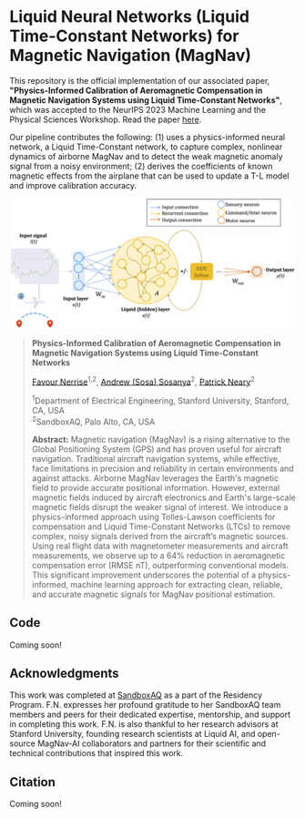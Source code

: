 # Liquid Neural Networks (Liquid Time-Constant Networks) for Magnetic Navigation (MagNav)

This repository is the official implementation of our associated paper, **"Physics-Informed Calibration of Aeromagnetic
Compensation in Magnetic Navigation Systems using Liquid Time-Constant Networks"**, which was accepted to the NeurIPS 2023 Machine Learning and the Physical Sciences Workshop. Read the paper [here](<https://github.com/fnerrise/LNNs_MagNav/blob/main/SBAQ_LNN_MagNav_NeurIPS23_Paper.pdf>).

Our pipeline contributes the following:
(1) uses a physics-informed neural network, a Liquid Time-Constant network, to capture complex, nonlinear dynamics of airborne MagNav and to detect the weak magnetic anomaly signal from a noisy environment; 
(2) derives the coefficients of known magnetic effects from the airplane that can be used to update a T-L model and improve calibration accuracy.

<p align="center">
  <img width="809" alt="Physics-informed LTC for MagNav" src="https://github.com/fnerrise/LNNs_MagNav/blob/main/SBAQ_LNN_MagNav_NeurIPS23_Thumbnail.png">
</p>

> **Physics-Informed Calibration of Aeromagnetic Compensation in Magnetic Navigation Systems using Liquid Time-Constant Networks**
>
> [Favour Nerrise](mailto:fnerrise@stanford.edu)<sup>1,2</sup>, [Andrew (Sosa) Sosanya]()<sup>2</sup>, [Patrick Neary]()<sup>2</sup>
>
> <sup>1</sup>Department of Electrical Engineering, Stanford University, Stanford, CA, USA<br/>
> <sup>2</sup>SandboxAQ, Palo Alto, CA, USA<br/>
>
> **Abstract:** Magnetic navigation (MagNav) is a rising alternative to the Global Positioning System (GPS) and has proven useful for aircraft navigation. Traditional aircraft navigation systems, while effective, face limitations in precision and reliability in certain environments and against attacks. Airborne MagNav leverages the Earth's magnetic field to provide accurate positional information. However, external magnetic fields induced by aircraft electronics and Earth's large-scale magnetic fields disrupt the weaker signal of interest. We introduce a physics-informed approach using Tolles-Lawson coefficients for compensation and Liquid Time-Constant Networks (LTCs) to remove complex, noisy signals derived from the aircraft’s magnetic sources. Using real flight data with magnetometer measurements and aircraft measurements, we observe up to a 64\% reduction in aeromagnetic compensation error (RMSE nT), outperforming conventional models. This significant improvement underscores the potential of a physics-informed, machine learning approach for extracting clean, reliable, and accurate magnetic signals for MagNav positional estimation.

## Code
Coming soon!

## Acknowledgments
This work was completed at [SandboxAQ](https://www.sandboxaq.com/) as a part of the Residency Program. F.N. expresses her profound gratitude to her SandboxAQ team members and peers for their dedicated expertise, mentorship, and support in completing this work. F.N. is also thankful to her research advisors at Stanford University, founding research scientists at Liquid AI, and open-source MagNav-AI collaborators and partners for their scientific and technical contributions that inspired this work.


## Citation
Coming soon!
```
